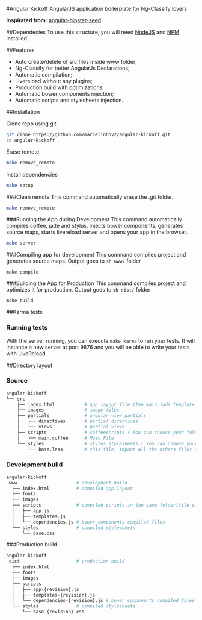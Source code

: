 #Angular Kickoff
AngularJS application boilerplate for Ng-Classify lovers

__inspirated from:__ [angular-hipster-seed](https://github.com/t3chnoboy/angular-hipster-seed)

##Dependecies
To use this structure, you will need [NodeJS](https://www.google.com.br/webhp?sourceid=chrome-instant&ion=1&espv=2&ie=UTF-8#q=installing%20nodejs) and [NPM](https://www.google.com.br/webhp?sourceid=chrome-instant&ion=1&espv=2&ie=UTF-8#q=installing+npm) installed.

##Features
* Auto create/delete of src files inside www folder;
* Ng-Classify for better AngularJs Declarations;
* Automatic compilation;
* Livereload without any plugins;
* Production build with optimizations;
* Automatic bower components injection;
* Automatic scripts and stylesheets injection.

##Installation

Clone repo using git
```sh
git clone https://github.com/marcelinhov2/angular-kickoff.git
cd angular-kickoff
```
Erase remote
```sh
make remove_remote
```
Install dependencies
```sh
make setup
```

###Clean remote
This command automatically erase the .git folder.
```sh
make remove_remote
```

###Running the App during Development
This command automatically compiles coffee, jade and stylus, injects bower components, generates source maps, starts livereload server and opens your app in the browser.
```sh
make server
```

###Compiling app for development
This command compiles project and generates source maps. Output goes to ```sh www/``` folder
```
make compile
```

###Building the App for Production
This command compiles project and optimizes it for production. Output goes to ```sh dist/``` folder
```
make build
```
##Karma tests

### Running tests
With the server running, you can execute ```make karma``` to run your tests. It will instance a new server at port 9876 and you will be able to write your tests with LiveReload.

##Directory layout

### Source

```sh
angular-kickoff
└── src
    ├── index.html           # app layout file (the main jade template file of the app)
    ├── images               # image files
    ├── partials             # angular view partials
    │   ├── directives       # partial directives
    │   └── views            # partial views
    ├── scripts              # coffeescripts ( You can choose your folder structure )
    │   ├── main.coffee      # Main File
    └── styles               # stylus stylesheets ( You can choose your folder structure )
        └── base.less        # this file, import all the others files that you create
```

### Development build

```sh
angular-kickoff
 www                      # development build
  ├── index.html          # compiled app layout
  ├── fonts
  ├── images
  ├── scripts             # compiled scripts in the same folder/file structure of ```src``` folder
  │   ├── app.js
  │   ├── templates.js
  │   └── dependencies.js # bower_components compiled files
  └── styles              # compiled stylesheets
      └── base.css
```

###Production build

```sh
angular-kickoff
 dist                     # production build
  ├── index.html          
  ├── fonts
  ├── images
  ├── scripts             
  │   ├── app-{revision}.js
  │   ├── templates-{revision}.js
  │   └── dependencies-{revision}.js # bower_components compiled files
  └── styles              # compiled stylesheets
      └── base-{revision}.css
```
